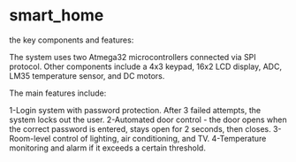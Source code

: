 # smart_home

the key components and features:

The system uses two Atmega32 microcontrollers connected via SPI protocol.
Other components include a 4x3 keypad, 16x2 LCD display, ADC, LM35 temperature sensor, and DC motors.

The main features include:

1-Login system with password protection. After 3 failed attempts, the system locks out the user.
2-Automated door control - the door opens when the correct password is entered, stays open for 2 seconds, then closes.
3-Room-level control of lighting, air conditioning, and TV.
4-Temperature monitoring and alarm if it exceeds a certain threshold.

